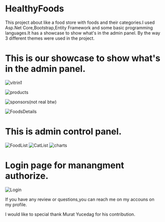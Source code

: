 # HealthyFoods
This project about like a food store with foods and their categories.I used Asp.Net Core,Bootstrap,Entity Framework and some basic programming languages.It has a showcase to show what's in the admin panel. By the way 3 different themes were used in the project.


# This is our showcase to show what's in the admin panel. 
![vitrin1](https://user-images.githubusercontent.com/61347219/157825171-57a02c80-7950-4c92-99ac-4be41c6565ce.png)

![products](https://user-images.githubusercontent.com/61347219/157825295-b9ebfff6-d88b-4bd6-88aa-af2be2107188.png)

![sponsors(not real btw)](https://user-images.githubusercontent.com/61347219/157825315-eacfdd44-86f7-4f36-88fd-7820ac600afa.png)

![FoodsDetails](https://user-images.githubusercontent.com/61347219/157825400-4b369bad-69eb-4543-9ed2-47cfe800d721.png)

# This is admin control panel.
![FoodList](https://user-images.githubusercontent.com/61347219/157825483-28d104e8-2a48-4b6b-b5da-35466545c49b.png)
![CatList](https://user-images.githubusercontent.com/61347219/157825487-51ed8783-f767-4424-9992-bff529b97ec8.png)
![charts](https://user-images.githubusercontent.com/61347219/157825490-7dbd7e13-983f-41b8-b5a4-531bb77a1ca8.png)

# Login page for manangment authorize.
![Login](https://user-images.githubusercontent.com/61347219/157825612-b60d207a-bfdf-4dcd-b18d-741edebf44bf.png)


If you have any review or questions,you can reach me on my accouns on my profile.

I would like to special thank Murat Yucedag for his contribution.
